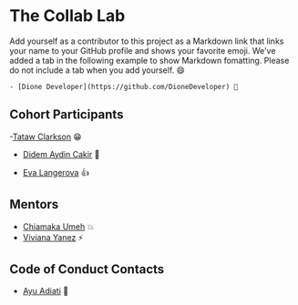 # The Collab Lab

Add yourself as a contributor to this project as a Markdown link that links your name to your GitHub profile and shows your favorite emoji. We've added a tab in the following example to show Markdown fomatting. Please do not include a tab when you add yourself. 😄

    - [Dione Developer](https://github.com/DioneDeveloper) 💅

## Cohort Participants

-[Tataw Clarkson](https://github.com/tataw-cl) 😁

- [Didem Aydin Cakir](https://github.com/didemydn) 🚀

- [Eva Langerova](https://github.com/eva-lng) 👍

## Mentors

- [Chiamaka Umeh](https://github.com/amaka202) 💥
- [Viviana Yanez](https://github.com/vivitt) ⚡️

## Code of Conduct Contacts

- [Ayu Adiati](https://github.com/adiati98) 🤩

